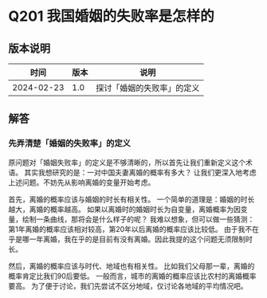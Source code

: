 # Q201 我国婚姻的失败率是怎样的

## 版本说明

| 时间 | 版本 | 说明 |
| ---- | ---- | ---- |
| 2024-02-23 | 1.0 | 探讨「婚姻的失败率」的定义 |

## 解答

### 先弄清楚「婚姻的失败率」的定义

原问题对「婚姻失败率」的定义是不够清晰的，所以首先让我们重新定义这个术语。
其实我想研究的是：一对中国夫妻离婚的概率有多大？
让我们更深入地考虑上述问题。不妨先从影响离婚的变量开始考虑。

首先，离婚的概率应该与婚姻的时长有相关性。
一个简单的道理是：婚姻的时长越大，离婚的概率越高。
如果以离婚时的婚姻时长为自变量，离婚概率为因变量，绘制一条曲线，那将会是什么样子的呢？
我难以想象，但可以做一些猜测：第1年离婚的概率应该相对较高，第20年以后离婚的概率应该比较低。
由于我不在乎是哪一年离婚，我在乎的是目前有没有离婚。因此我提的这个问题无须限制时长。

然后，离婚的概率应该与时代、地域也有相关性。
比如我们父母那一辈，离婚的概率肯定比我们90后要低。
一般而言，城市的离婚的概率应该比农村的离婚概率要高。
为了便于讨论，我们先尝试不区分地域，仅讨论各地域的平均情况吧。

